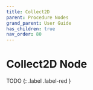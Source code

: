 ```yaml
---
title: Collect2D
parent: Procedure Nodes
grand_parent: User Guide
has_children: true
nav_order: 80
---
```

# Collect2D Node

TODO
{: .label .label-red }
